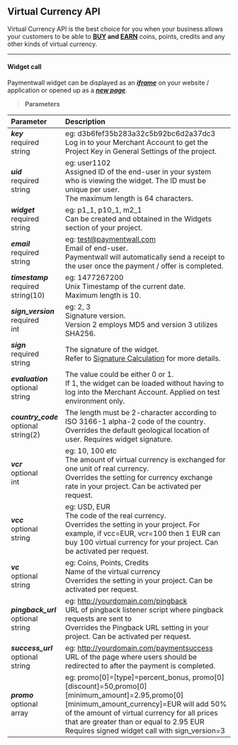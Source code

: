 ## Virtual Currency API

Virtual Currency API is the best choice for you when your business allows your customers to be able to **[BUY](https://api.paymentwall.com/api/ps?key=d3b6fef35b283a32c5b92bc6d2a37dc3&uid=user1102&widget=p1_1&sign_version=3&email=example%40paymentwall.com&history%5Bregistration_date%5D=1477267200&sign=fad77829aff32f623fbb37a727a1f854e809efa7d5725a593af03fd4a60b49b6) and [EARN](https://api.paymentwall.com/api/?key=d3b6fef35b283a32c5b92bc6d2a37dc3&uid=user1102&widget=w6_1&sign_version=3&email=example%40paymentwall.com&history%5Bregistration_date%5D=1477267200&sign=1c0784ed6afdb90318c1c7dcc0b765b81413edc8f407b3034754d3d16c9dd810)** coins, points, credits and any other kinds of virtual currency.

---

#### Widget call

Paymentwall widget can be displayed as an __*[iframe](https://paymentwall-php-jeokim.c9users.io/iframe.php)*__ on your website / application or opened up as a __*[new page](https://paymentwall-php-jeokim.c9users.io/vc.html)*__.

>**Parameters**

| Parameter   |Description |
| :------|:----------|
|__<i>key</i>__ <br>required<br>string|eg: d3b6fef35b283a32c5b92bc6d2a37dc3 <br> Log in to your Merchant Account to get the Project Key in General Settings of the project.|
|__<i>uid</i>__ <br>required<br>string|eg: user1102 <br> Assigned ID of the end-user in your system who is viewing the widget. The ID must be unique per user. <br>The maximum length is 64 characters.|
|__<i>widget</i>__ <br>required<br>string|eg: p1_1, p10_1, m2_1 <br> Can be created and obtained in the Widgets section of your project.|
|__<i>email</i>__ <br>required<br>string|eg: test@paymentwall.com <br>Email of end-user.<br>Paymentwall will automatically send a receipt to the user once the payment / offer is completed.|
|__<i>timestamp</i>__ <br>required<br>string(10)|eg: 1477267200 <br> Unix Timestamp of the current date.<br>Maximum length is 10.|
|__<i>sign_version</i>__ <br>required<br>int|eg: 2, 3 <br> Signature version.<br>Version 2 employs MD5 and version 3 utilizes SHA256.|
|__<i>sign</i>__ <br>required<br>string|The signature of the widget.<br>Refer to [Signature Calculation](1) for more details.|
|__<i>evaluation</i>__ <br>optional<br>string|The value could be either 0 or 1.<br>If 1, the widget can be loaded without having to log into the Merchant Account. Applied on test environment only.|
|__<i>country_code</i>__ <br>optional<br>string(2)|The length must be 2-character according to ISO 3166-1 alpha-2 code of the country.<br>Overrides the default geological location of user. Requires widget signature.|
|__<i>vcr</i>__ <br>optional<br>int|eg: 10, 100 etc <br>The amount of virtual currency is exchanged for one unit of real currency.<br>Overrides the setting for currency exchange rate in your project. Can be activated per request.|
|__<i>vcc</i>__ <br>optional<br>string|eg: USD, EUR <br>The code of the real currency.<br>Overrides the setting in your project. For example, if vcc=EUR, vcr=100 then 1 EUR can buy 100 virtual currency for your project. Can be activated per request.|
|__<i>vc</i>__ <br>optional<br>string|eg: Coins, Points, Credits <br>Name of the virtual currency<br>Overrides the setting in your project. Can be activated per request.|
|__<i>pingback_url</i>__ <br>optional<br>string|eg: http://yourdomain.com/pingback <br>URL of pingback listener script where pingback requests are sent to<br>Overrides the Pingback URL setting in your project. Can be activated per request.|
|__<i>success_url</i>__ <br>optional<br>string|eg: http://yourdomain.com/paymentsuccess <br>URL of the page where users should be redirected to after the payment is completed.|
|__<i>promo</i>__ <br>optional<br>array|eg: promo[0]=[type]=percent_bonus, promo[0][discount]=50,promo[0][minimum_amount]=2.95,promo[0][minimum_amount_currency]=EUR will add 50% of the amount of virtual currency for all prices that are greater than or equal to 2.95 EUR<br>Requires signed widget call with sign_version=3|
